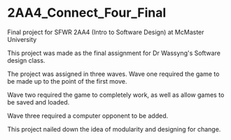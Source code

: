 # 2AA4_Connect_Four_Final
Final project for SFWR 2AA4 (Intro to Software Design) at McMaster University

This project was made as the final assignment for Dr Wassyng's Software design class.

The project was assigned in three waves. Wave one required the game to be made up to the point of the first move.

Wave two required the game to completely work, as well as allow games to be saved and loaded.

Wave three required a computer opponent to be added.

This project nailed down the idea of modularity and designing for change.
